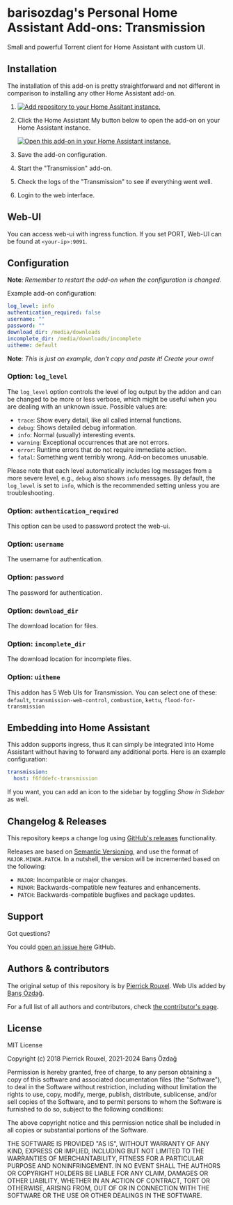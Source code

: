 # barisozdag's Personal Home Assistant Add-ons: Transmission

Small and powerful Torrent client for Home Assistant with custom UI.

## Installation

The installation of this add-on is pretty straightforward and not different in
comparison to installing any other Home Assistant add-on.

1. [![Add repository to your Home Assitant instance.][repository-badge]][repository]
1. Click the Home Assistant My button below to open the add-on on your Home
   Assistant instance.

   [![Open this add-on in your Home Assistant instance.][addon-badge]][addon]

1. Save the add-on configuration.
1. Start the "Transmission" add-on.
1. Check the logs of the "Transmission" to see if everything went well.
1. Login to the web interface.

## Web-UI

You can access web-ui with ingress function. If you set PORT, Web-UI can be
found at `<your-ip>:9091`.

## Configuration

**Note**: _Remember to restart the add-on when the configuration is changed._

Example add-on configuration:

```yaml
log_level: info
authentication_required: false
username: ""
password: ""
download_dir: /media/downloads
incomplete_dir: /media/downloads/incomplete
uitheme: default
```

**Note**: _This is just an example, don't copy and paste it! Create your own!_

### Option: `log_level`

The `log_level` option controls the level of log output by the addon and can
be changed to be more or less verbose, which might be useful when you are
dealing with an unknown issue. Possible values are:

- `trace`: Show every detail, like all called internal functions.
- `debug`: Shows detailed debug information.
- `info`: Normal (usually) interesting events.
- `warning`: Exceptional occurrences that are not errors.
- `error`: Runtime errors that do not require immediate action.
- `fatal`: Something went terribly wrong. Add-on becomes unusable.

Please note that each level automatically includes log messages from a
more severe level, e.g., `debug` also shows `info` messages. By default,
the `log_level` is set to `info`, which is the recommended setting unless
you are troubleshooting.

### Option: `authentication_required`

This option can be used to password protect the web-ui.

### Option: `username`

The username for authentication.

### Option: `password`

The password for authentication.

### Option: `download_dir`

The download location for files.

### Option: `incomplete_dir`

The download location for incomplete files.

### Option: `uitheme`

This addon has 5 Web UIs for Transmission. You can select one of these:
`default`, `transmission-web-control`, `combustion`, `kettu`,
`flood-for-transmission`

## Embedding into Home Assistant

This addon supports ingress, thus it can simply be integrated into Home
Assistant without having to forward any additional ports. Here is an example
configuration:

```yaml
transmission:
  host: f6fddefc-transmission
```

If you want, you can add an icon to the sidebar by toggling _Show in Sidebar_
as well.

## Changelog & Releases

This repository keeps a change log using [GitHub's releases][releases]
functionality.

Releases are based on [Semantic Versioning][semver], and use the format
of `MAJOR.MINOR.PATCH`. In a nutshell, the version will be incremented
based on the following:

- `MAJOR`: Incompatible or major changes.
- `MINOR`: Backwards-compatible new features and enhancements.
- `PATCH`: Backwards-compatible bugfixes and package updates.

## Support

Got questions?

You could [open an issue here][issue] GitHub.

## Authors & contributors

The original setup of this repository is by [Pierrick Rouxel][pierrick].
Web UIs added by [Barış Özdağ][barisozdag].

For a full list of all authors and contributors,
check [the contributor's page][contributors].

## License

MIT License

Copyright (c) 2018 Pierrick Rouxel, 2021-2024 Barış Özdağ

Permission is hereby granted, free of charge, to any person obtaining a copy
of this software and associated documentation files (the "Software"), to deal
in the Software without restriction, including without limitation the rights
to use, copy, modify, merge, publish, distribute, sublicense, and/or sell
copies of the Software, and to permit persons to whom the Software is
furnished to do so, subject to the following conditions:

The above copyright notice and this permission notice shall be included in all
copies or substantial portions of the Software.

THE SOFTWARE IS PROVIDED "AS IS", WITHOUT WARRANTY OF ANY KIND, EXPRESS OR
IMPLIED, INCLUDING BUT NOT LIMITED TO THE WARRANTIES OF MERCHANTABILITY,
FITNESS FOR A PARTICULAR PURPOSE AND NONINFRINGEMENT. IN NO EVENT SHALL THE
AUTHORS OR COPYRIGHT HOLDERS BE LIABLE FOR ANY CLAIM, DAMAGES OR OTHER
LIABILITY, WHETHER IN AN ACTION OF CONTRACT, TORT OR OTHERWISE, ARISING FROM,
OUT OF OR IN CONNECTION WITH THE SOFTWARE OR THE USE OR OTHER DEALINGS IN THE
SOFTWARE.

[addon-badge]: https://my.home-assistant.io/badges/supervisor_addon.svg
[addon]: https://my.home-assistant.io/redirect/supervisor_addon/?addon=bb761233_transmission
[contributors]: https://github.com/barisozdag/addon-transmission/graphs/contributors
[barisozdag]: https://github.com/barisozdag
[issue]: https://github.com/barisozdag/addon-transmission/issues
[pierrick]: https://github.com/pierrickrouxel
[releases]: https://github.com/barisozdag/addon-transmission/releases
[repository-badge]: https://my.home-assistant.io/badges/supervisor_add_addon_repository.svg
[repository]: https://my.home-assistant.io/redirect/supervisor_add_addon_repository/?repository_url=https%3A%2F%2Fgithub.com%2Fbarisozdag%2Fhaddons-repo
[semver]: https://semver.org/spec/v2.0.0.html
